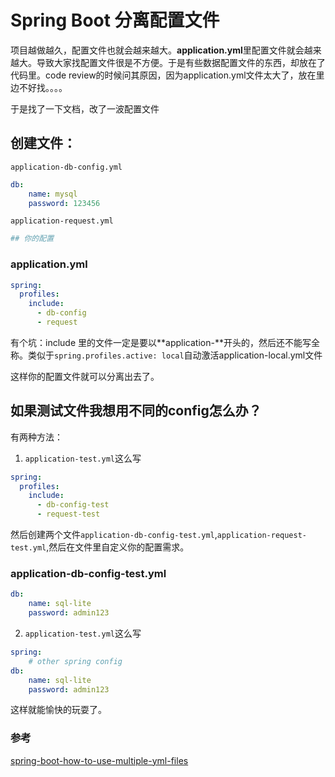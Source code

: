 # Spring Boot 分离配置文件

项目越做越久，配置文件也就会越来越大。**application.yml**里配置文件就会越来越大。导致大家找配置文件很是不方便。于是有些数据配置文件的东西，却放在了代码里。code review的时候问其原因，因为application.yml文件太大了，放在里边不好找。。。。

于是找了一下文档，改了一波配置文件

## 创建文件：
   `application-db-config.yml`
```yml
db:
    name: mysql
    password: 123456
```
`application-request.yml`
```yml
## 你的配置
```



### application.yml
```yml
spring:
  profiles:
    include:
      - db-config
      - request
```
有个坑：include 里的文件一定是要以**application-**开头的，然后还不能写全称。类似于`spring.profiles.active: local`自动激活application-local.yml文件

这样你的配置文件就可以分离出去了。

## 如果测试文件我想用不同的config怎么办？

有两种方法：
1. `application-test.yml`这么写
```yml
spring:
  profiles:
    include:
      - db-config-test
      - request-test
```
然后创建两个文件`application-db-config-test.yml`,`application-request-test.yml`,然后在文件里自定义你的配置需求。

### application-db-config-test.yml
```yml
db:
    name: sql-lite
    password: admin123
```

2. `application-test.yml`这么写
```yml
spring: 
    # other spring config
db:
    name: sql-lite
    password: admin123
```
这样就能愉快的玩耍了。

### 参考
[spring-boot-how-to-use-multiple-yml-files](https://stackoverflow.com/questions/23134869/spring-boot-how-to-use-multiple-yml-files)
